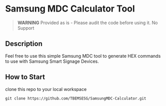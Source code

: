 # Samsung MDC Calculator Tool

> **WARNING**
Provided as is - Please audit the code before using it.
No Support

## Description
Feel free to use this simple Samsung MDC tool to generate HEX commands to use with Samsung Smart Signage Devices.

## How to Start
clone this repo to your local workspace
````
git clone https://github.com/TBEMSESG/SamsungMDC-Calculator.git

````